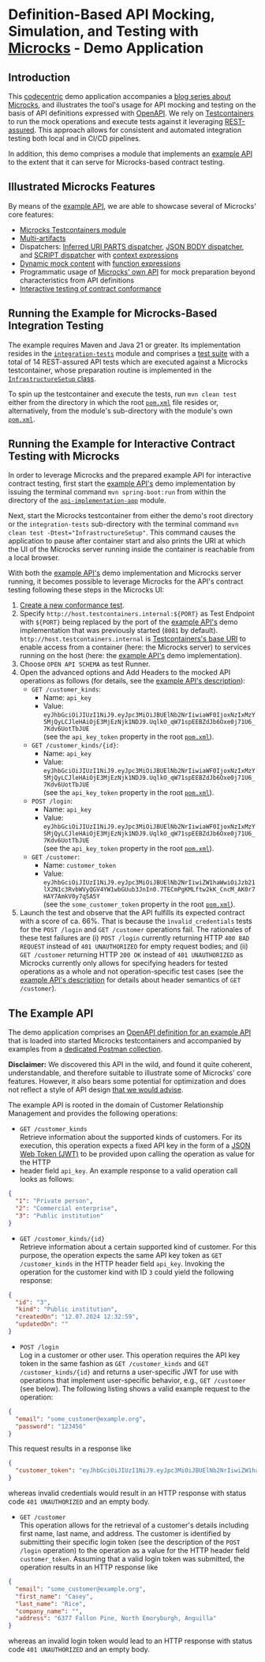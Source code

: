 # Definition-Based API Mocking, Simulation, and Testing with [Microcks](https://microcks.io) - Demo Application

## Introduction

This [codecentric](https://codecentric.de) demo application accompanies a
[blog series about Microcks](https://www.codecentric.de/wissens-hub/blog/charge-your-apis-volume-31-definition-based-api-mocking-simulation-and-testing-with-microcks-part-1-introduction),
and illustrates the tool's usage for API mocking and testing on the basis of API definitions expressed with
[OpenAPI](https://github.com/OAI/OpenAPI-Specification). We rely on [Testcontainers](https://testcontainers.com) to run
the mock operations and execute tests against it leveraging [REST-assured](https://rest-assured.io). This approach
allows for consistent and automated integration testing both local and in CI/CD pipelines.

In addition, this demo comprises a module that implements an [example API](#the-example-api) to the extent that it can
serve for Microcks-based contract testing.

## Illustrated Microcks Features

By means of the [example API](#the-example-api), we are able to showcase several of Microcks' core features:
- [Microcks Testcontainers module](https://testcontainers.com/modules/microcks)
- [Multi-artifacts](https://microcks.io/documentation/explanations/multi-artifacts)
- Dispatchers:
[Inferred URI PARTS dispatcher](https://microcks.io/documentation/explanations/dispatching/#inferred-dispatchers),
[JSON BODY dispatcher](https://microcks.io/documentation/explanations/dispatching/#json-body-dispatcher), and
[SCRIPT dispatcher](https://microcks.io/documentation/explanations/dispatching/#script-dispatcher) with
[context expressions](https://microcks.io/documentation/references/templates/#context-expression)
- [Dynamic mock content](https://microcks.io/documentation/explanations/dynamic-content) with
[function expressions](https://microcks.io/documentation/references/templates/#function-expressions)
- Programmatic usage of [Microcks' own API](https://microcks.io/documentation/references/apis/open-api) for mock
preparation beyond characteristics from API definitions
- [Interactive testing of contract conformance](https://microcks.io/documentation/explanations/conformance-testing)

## Running the Example for Microcks-Based Integration Testing

The example requires Maven and Java 21 or greater. Its implementation resides in the
[`integration-tests`](integration-tests) module and comprises a
[test suite](integration-tests/src/test/java/de/codecentric/microcks_demo/TestSuite.java) with a total of 14
REST-assured API tests which are executed against a Microcks testcontainer, whose preparation routine is implemented in
the
[`InfrastructureSetup` class](integration-tests/src/test/java/de/codecentric/microcks_demo/tests/infrastructure/InfrastructureSetup.java).

To spin up the testcontainer and execute the tests, run `mvn clean test` either from the directory in which the root
[`pom.xml`](pom.xml) file resides or, alternatively, from the module's sub-directory with the module's own
[`pom.xml`](integration-tests/pom.xml).

## Running the Example for Interactive Contract Testing with Microcks

In order to leverage Microcks and the prepared example API for interactive contract testing, first start the
[example API's](#the-example-api) demo implementation by issuing the terminal command `mvn spring-boot:run` from within
the directory of the [`api-implementation-app`](api-implementation-app) module.

Next, start the Microcks testcontainer from either the demo's root directory or the `integration-tests` sub-directory
with the terminal command `mvn clean test -Dtest="InfrastructureSetup"`. This command causes the application to pause
after container start and also prints the URI at which the UI of the Microcks server running inside the container is
reachable from a local browser.

With both the [example API's](#the-example-api) demo implementation and Microcks server running, it becomes possible to
leverage Microcks for the API's contract testing following these steps in the Microcks UI:

1. [Create a new conformance test](https://microcks.io/documentation/explanations/conformance-testing).
2. Specify `http://host.testcontainers.internal:${PORT}` as Test Endpoint with `${PORT}` being replaced by the port of
   the [example API's](#the-example-api) demo implementation that was previously started (`8081` by default).
   `http://host.testcontainers.internal` is
   [Testcontainers's base URI](https://java.testcontainers.org/features/networking) to enable access from a container
   (here: the Microcks server) to services running on the host (here: the [example API's](#the-example-api) demo
   implementation).
3. Choose `OPEN API SCHEMA` as test Runner.
4. Open the advanced options and Add Headers to the mocked API operations as follows (for details, see the
   [example API's description](#the-example-api)):  
   - `GET /customer_kinds`:  
      - Name: `api_key`
      - Value: `eyJhbGciOiJIUzI1NiJ9.eyJpc3MiOiJBUElNb2NrIiwiaWF0IjoxNzIxMzY5MjQyLCJleHAiOjE3MjEzNjk1NDJ9.UqlkO_qW71spEEBZdJb6Oxe0j71U6_7Kdv6UotTbJUE`  
        (see the `api_key_token` property in the root [`pom.xml`](pom.xml)).
   - `GET /customer_kinds/{id}`:  
      - Name: `api_key`
      - Value: `eyJhbGciOiJIUzI1NiJ9.eyJpc3MiOiJBUElNb2NrIiwiaWF0IjoxNzIxMzY5MjQyLCJleHAiOjE3MjEzNjk1NDJ9.UqlkO_qW71spEEBZdJb6Oxe0j71U6_7Kdv6UotTbJUE`  
        (see the `api_key_token` property in the root [`pom.xml`](pom.xml)). 
   - `POST /login`:  
      - Name: `api_key`
      - Value: `eyJhbGciOiJIUzI1NiJ9.eyJpc3MiOiJBUElNb2NrIiwiaWF0IjoxNzIxMzY5MjQyLCJleHAiOjE3MjEzNjk1NDJ9.UqlkO_qW71spEEBZdJb6Oxe0j71U6_7Kdv6UotTbJUE`  
        (see the `api_key_token` property in the root [`pom.xml`](pom.xml)).
   - `GET /customer`:  
      - Name: `customer_token`
      - Value: `eyJhbGciOiJIUzI1NiJ9.eyJpc3MiOiJBUElNb2NrIiwiZW1haWwiOiJzb21lX2N1c3RvbWVyQGV4YW1wbGUub3JnIn0.7TECmPgKMLftw2kK_CncM_AK0r7HAY7AmkV0y7qSA5Y`  
        (see the `some_customer_token` property in the root [`pom.xml`](pom.xml)).   
5. Launch the test and observe that the API fulfills its expected contract with a score of ca. 66%. That is because the 
   `ìnvalid_credentials` tests for the `POST /login` and `GET /customer` operations fail. The rationales of these test
   failures are (i) `POST /login` currently returning HTTP `400 BAD REQUEST` instead of `401 UNAUTHORIZED` for empty
   request bodies; and (ii) `GET /customer` returning HTTP `200 OK` instead of `401 UNAUTHORIZED` as Microcks currently
   only allows for specifying headers for tested operations as a whole and not operation-specific test cases (see the
   [example API's description](#the-example-api) for details about header semantics of `GET /customer`).
   
## The Example API

The demo application comprises an [OpenAPI definition for an example API](api-spec/customers.yaml) that is loaded into
started Microcks testcontainers and accompanied by examples from a
[dedicated Postman collection](api-spec/customers_examples.postman_collection.json).

**Disclaimer:** We discovered this API in the wild, and found it quite coherent, understandable, and therefore suitable
to illustrate some of Microcks' core features. However, it also bears some potential for optimization and does not
reflect a style of API design
[that we would advise](https://www.codecentric.de/leistungen/api-experience-api-operations).

The example API is rooted in the domain of Customer Relationship Management and provides the following operations:
 
- `GET /customer_kinds`  
Retrieve information about the supported kinds of customers. For its execution, this operation expects a fixed API key
in the form of a [JSON Web Token (JWT)](https://jwt.io) to be provided upon calling the operation as value for the HTTP
- header field `api_key`. An example response to a valid operation call looks as follows:
```json
{
  "1": "Private person",
  "2": "Commercial enterprise",
  "3": "Public institution"
}
```

- `GET /customer_kinds/{id}`  
Retrieve information about a certain supported kind of customer. For this purpose, the operation expects the same API
key token as `GET /customer_kinds` in the HTTP header field `api_key`. Invoking the operation for the customer kind with
ID `3` could yield the following response:
```json
{
  "id": "3",
  "kind": "Public institution",
  "createdOn": "12.07.2024 12:32:59",
  "updatedOn": ""
}
```

- `POST /login`  
Log in a customer or other user. This operation requires the API key token in the same fashion as `GET /customer_kinds`
and `GET /customer_kinds/{id}` and returns a user-specific JWT for use with operations that implement user-specific
behavior, e.g., `GET /customer` (see below). The following listing shows a valid example request to the operation:
```json
{
  "email": "some_customer@example.org",
  "password": "123456"
}
```
This request results in a response like
```json
{
  "customer_token": "eyJhbGciOiJIUzI1NiJ9.eyJpc3MiOiJBUElNb2NrIiwiZW1haWwiOiJzb21lX2N1c3RvbWVyQGV4YW1wbGUub3JnIn0.7TECmPgKMLftw2kK_CncM_AK0r7HAY7AmkV0y7qSA5Y"
}
```

whereas invalid credentials would result in an HTTP response with status code `401 UNAUTHORIZED` and an empty body.

- `GET /customer`  
This operation allows for the retrieval of a customer's details including first name, last name, and address. The
customer is identified by submitting their specific login token (see the description of the `POST /login` operation) to
the operation as a value for the HTTP header field `customer_token`. Assuming that a valid login token was submitted,
the operation results in an HTTP response like 
```json
{
  "email": "some_customer@example.org",
  "first_name": "Casey",
  "last_name": "Rice",
  "company_name": "",
  "address": "6377 Fallon Pine, North Emoryburgh, Anguilla"
}
```

whereas an invalid login token would lead to an HTTP response with status code `401 UNAUTHORIZED` and an empty body.